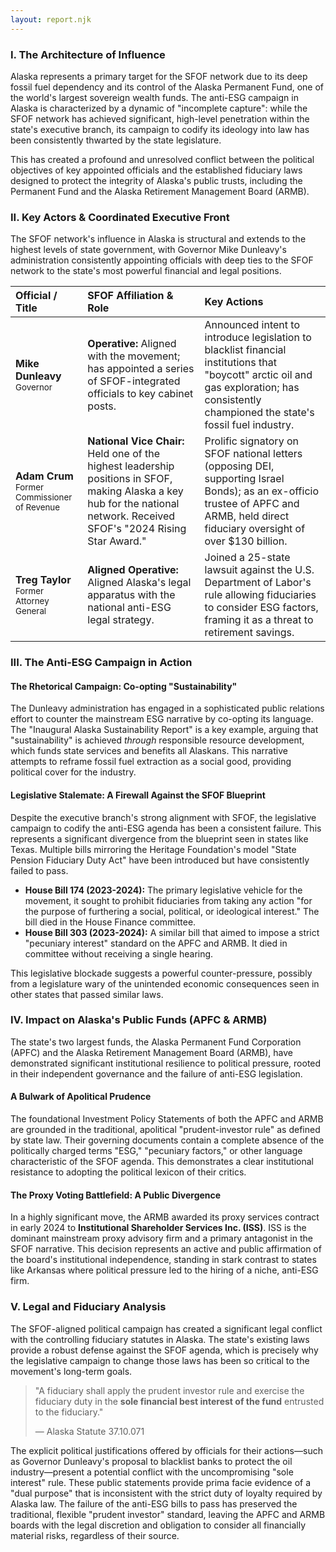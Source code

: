 ```yaml
---
layout: report.njk
---
```

### I. The Architecture of Influence

Alaska represents a primary target for the SFOF network due to its deep fossil fuel dependency and its control of the Alaska Permanent Fund, one of the world's largest sovereign wealth funds. The anti-ESG campaign in Alaska is characterized by a dynamic of "incomplete capture": while the SFOF network has achieved significant, high-level penetration within the state's executive branch, its campaign to codify its ideology into law has been consistently thwarted by the state legislature.

This has created a profound and unresolved conflict between the political objectives of key appointed officials and the established fiduciary laws designed to protect the integrity of Alaska's public trusts, including the Permanent Fund and the Alaska Retirement Management Board (ARMB).

### II. Key Actors & Coordinated Executive Front

The SFOF network's influence in Alaska is structural and extends to the highest levels of state government, with Governor Mike Dunleavy's administration consistently appointing officials with deep ties to the SFOF network to the state's most powerful financial and legal positions.

| Official / Title | SFOF Affiliation & Role | Key Actions |
| :--- | :--- | :--- |
| **Mike Dunleavy**<br><span style="font-size: smaller;">Governor</span> | **Operative:** Aligned with the movement; has appointed a series of SFOF-integrated officials to key cabinet posts. | Announced intent to introduce legislation to blacklist financial institutions that "boycott" arctic oil and gas exploration; has consistently championed the state's fossil fuel industry. |
| **Adam Crum**<br><span style="font-size: smaller;">Former Commissioner of Revenue</span> | **National Vice Chair:** Held one of the highest leadership positions in SFOF, making Alaska a key hub for the national network. Received SFOF's "2024 Rising Star Award." | Prolific signatory on SFOF national letters (opposing DEI, supporting Israel Bonds); as an ex-officio trustee of APFC and ARMB, held direct fiduciary oversight of over $130 billion. |
| **Treg Taylor**<br><span style="font-size: smaller;">Former Attorney General</span> | **Aligned Operative:** Aligned Alaska's legal apparatus with the national anti-ESG legal strategy. | Joined a 25-state lawsuit against the U.S. Department of Labor's rule allowing fiduciaries to consider ESG factors, framing it as a threat to retirement savings. |

### III. The Anti-ESG Campaign in Action

#### The Rhetorical Campaign: Co-opting "Sustainability"

The Dunleavy administration has engaged in a sophisticated public relations effort to counter the mainstream ESG narrative by co-opting its language. The "Inaugural Alaska Sustainability Report" is a key example, arguing that "sustainability" is achieved *through* responsible resource development, which funds state services and benefits all Alaskans. This narrative attempts to reframe fossil fuel extraction as a social good, providing political cover for the industry.

#### Legislative Stalemate: A Firewall Against the SFOF Blueprint

Despite the executive branch's strong alignment with SFOF, the legislative campaign to codify the anti-ESG agenda has been a consistent failure. This represents a significant divergence from the blueprint seen in states like Texas. Multiple bills mirroring the Heritage Foundation's model "State Pension Fiduciary Duty Act" have been introduced but have consistently failed to pass.

* **House Bill 174 (2023-2024):** The primary legislative vehicle for the movement, it sought to prohibit fiduciaries from taking any action "for the purpose of furthering a social, political, or ideological interest." The bill died in the House Finance committee.
* **House Bill 303 (2023-2024):** A similar bill that aimed to impose a strict "pecuniary interest" standard on the APFC and ARMB. It died in committee without receiving a single hearing.

This legislative blockade suggests a powerful counter-pressure, possibly from a legislature wary of the unintended economic consequences seen in other states that passed similar laws.

### IV. Impact on Alaska's Public Funds (APFC & ARMB)

The state's two largest funds, the Alaska Permanent Fund Corporation (APFC) and the Alaska Retirement Management Board (ARMB), have demonstrated significant institutional resilience to political pressure, rooted in their independent governance and the failure of anti-ESG legislation.

#### A Bulwark of Apolitical Prudence

The foundational Investment Policy Statements of both the APFC and ARMB are grounded in the traditional, apolitical "prudent-investor rule" as defined by state law. Their governing documents contain a complete absence of the politically charged terms "ESG," "pecuniary factors," or other language characteristic of the SFOF agenda. This demonstrates a clear institutional resistance to adopting the political lexicon of their critics.

#### The Proxy Voting Battlefield: A Public Divergence

In a highly significant move, the ARMB awarded its proxy services contract in early 2024 to **Institutional Shareholder Services Inc. (ISS)**. ISS is the dominant mainstream proxy advisory firm and a primary antagonist in the SFOF narrative. This decision represents an active and public affirmation of the board's institutional independence, standing in stark contrast to states like Arkansas where political pressure led to the hiring of a niche, anti-ESG firm.

### V. Legal and Fiduciary Analysis

The SFOF-aligned political campaign has created a significant legal conflict with the controlling fiduciary statutes in Alaska. The state's existing laws provide a robust defense against the SFOF agenda, which is precisely why the legislative campaign to change those laws has been so critical to the movement's long-term goals.

> "A fiduciary shall apply the prudent investor rule and exercise the fiduciary duty in the **sole financial best interest of the fund** entrusted to the fiduciary."
>
> — Alaska Statute 37.10.071

The explicit political justifications offered by officials for their actions—such as Governor Dunleavy's proposal to blacklist banks to protect the oil industry—present a potential conflict with the uncompromising "sole interest" rule. These public statements provide prima facie evidence of a "dual purpose" that is inconsistent with the strict duty of loyalty required by Alaska law. The failure of the anti-ESG bills to pass has preserved the traditional, flexible "prudent investor" standard, leaving the APFC and ARMB boards with the legal discretion and obligation to consider all financially material risks, regardless of their source.
